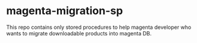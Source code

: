 # magenta-migration-sp
This repo contains only stored procedures to help magenta developer who wants to migrate downloadable products into magenta DB.
